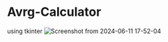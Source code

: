 # Avrg-Calculator
using tkinter
![Screenshot from 2024-06-11 17-52-04](https://github.com/hermione06/Avrg-Calculator/assets/143590519/a29afd10-c6e9-4617-a2cf-1c7d9cfea4a3)
